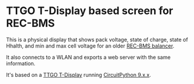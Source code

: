 # TTGO T-Display based screen for REC-BMS
This is a physical display that shows pack voltage, 
state of charge, state of Hhalth, and min and max cell voltage
for an older [REC-BMS balancer](https://www.rec-bms.com/battery-management-system/).

It also connects to a WLAN and exports a web server with the same information.

It's based on a [TTGO T-Display](https://www.lilygo.cc/en-pl/products/lilygo%C2%AE-ttgo-t-display-1-14-inch-lcd-esp32-control-board)
running [CircuitPython 9.x.x](https://circuitpython.org/board/lilygo_ttgo_tdisplay_esp32_16m/).

